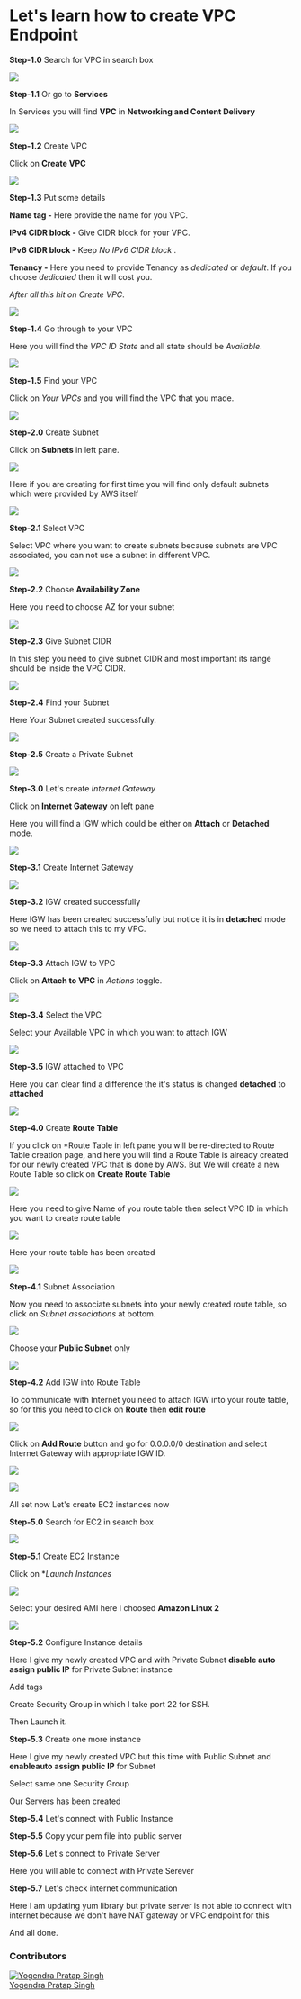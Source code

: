 # Let's learn how to create VPC Endpoint

**Step-1.0** Search for VPC in search box

![](images/vpc-1.1.png)

**Step-1.1** Or go to **Services**

In Services you will find **VPC** in **Networking and Content Delivery**

![](images/vpc-1.2.png)

**Step-1.2** Create VPC

Click on **Create VPC**

![](images/vpc-1.3.png)

**Step-1.3** Put some details

**Name tag -** Here provide the name for you VPC.

**IPv4 CIDR block -** Give CIDR block for your VPC.

**IPv6 CIDR block -** Keep *No IPv6 CIDR block* .

**Tenancy -** Here you need to provide Tenancy as *dedicated* or *default*. If you choose *dedicated* then it will cost you.

*After all this hit on *Create VPC**.

![](images/vpc-1.4.png)

**Step-1.4** Go through to your VPC

Here you will find the *VPC ID* *State* and all state should be *Available*.

![](images/vpc-1.5.png)


**Step-1.5** Find your VPC

Click on *Your VPCs* and you will find the VPC that you made.

![](images/vpc-1.6.png)

**Step-2.0** Create Subnet

Click on **Subnets** in left pane.

![](images/subnet-1.1.png)

Here if you are creating for first time you will find only default subnets which were provided by AWS itself

![](images/subnet-1.2.png)

**Step-2.1** Select VPC

Select VPC where you want to create subnets because subnets are VPC associated, you can not use a subnet in different VPC.

![](images/subnet-1.3.png)

**Step-2.2** Choose **Availability Zone**

Here you need to choose AZ for your subnet

![](images/subnet-1.4.png)

**Step-2.3** Give Subnet CIDR

In this step you need to give subnet CIDR and most important its range should be inside the VPC CIDR.

![](images/subnet-1.5.png)

**Step-2.4** Find your Subnet

Here Your Subnet created successfully.

![](images/subnet-1.6.png)

**Step-2.5** Create a Private Subnet

![](images/subnet-1.7.png)


**Step-3.0** Let's create *Internet Gateway*

Click on **Internet Gateway** on left pane

Here you will find a IGW which could be either on **Attach** or **Detached** mode.

![](images/IGW-1.1.png)

**Step-3.1** Create Internet Gateway

![](images/IGW-1.2.png)

**Step-3.2** IGW created successfully

Here IGW has been created successfully but notice it is in **detached** mode so we need to attach this to my VPC.

![](images/IGW-1.3.png)

**Step-3.3** Attach IGW to VPC

Click on **Attach to VPC** in *Actions* toggle.

![](images/IGW-1.4.png)

**Step-3.4** Select the VPC

Select your Available VPC in which you want to attach IGW

![](images/IGW-1.5.png)

**Step-3.5** IGW attached to VPC

Here you can clear find a difference the it's status is changed  **detached** to **attached**

![](images/IGW-1.6.png)


**Step-4.0** Create **Route Table**

If you click on *Route Table in left pane you will be re-directed to Route Table creation page, and here you will find a Route Table is already created for our newly created VPC that is done by AWS. But We will create a new Route Table so click on **Create Route Table**

![](images/rt-1.1.png)

Here you need to give Name of you route table then select VPC ID in which you want to create route table

![](images/rt-1.2.png)

Here your route table has been created

![](images/rt-1.3.png)

**Step-4.1** Subnet Association

Now you need to associate subnets into your newly created route table, so click on *Subnet associations* at bottom.

![](images/rt-1.4.png)

Choose your **Public Subnet** only

![](images/rt-1.5.png)

**Step-4.2** Add IGW into Route Table

To communicate with Internet you need to attach IGW into your route table, so for this you need to click on **Route** then **edit route**

![](images/rt-1.6.png)

Click on **Add Route** button and go for 0.0.0.0/0 destination and select Internet Gateway with appropriate IGW ID.

![](images/rt-1.7.png)

![](images/rt-1.8.png)

All set now Let's create EC2 instances now

**Step-5.0** Search for EC2 in search box

![](images/ec2-1.1.png)

**Step-5.1** Create EC2 Instance

Click on **Launch Instances*

![](images/ec2-1.2.png)

Select your desired AMI here I choosed **Amazon Linux 2**

![](images/ec2-1.3.png)

**Step-5.2** Configure Instance details

Here I give my newly created VPC and with Private Subnet **disable auto assign public IP** for Private Subnet instance

[](images/ec2-1.4.png)

Add tags

[](images/ec2-1.5.png)

Create Security Group in which I take port 22 for SSH.

[](images/ec2-1.6.png)

Then Launch it.

**Step-5.3** Create one more instance

Here I give my newly created VPC but this time with  Public Subnet and **enableauto assign public IP** for  Subnet 

[](images/ec2-1.7.png)

Select same one Security Group

[](images/ec2-1.8.png)

Our Servers has been created

[](images/ec2-1.9.png)

**Step-5.4** Let's connect with Public Instance 

[](images/ec2-1.10.png)

**Step-5.5** Copy your pem file into public server 

[](images/ec2-1.11.png)

**Step-5.6** Let's connect to Private Server

Here you will able to connect with Private Serever

[](images/ec2-1.12.png)

**Step-5.7** Let's check internet communication

Here I am updating yum library but private server is not able to connect with internet because we don't have NAT gateway or VPC endpoint for this

[](images/ec2-1.13.png)


And all done.


### Contributors
[![Yogendra Pratap Singh][yogendra_avatar]][yogendra_homepage]<br/>[Yogendra Pratap Singh][yogendra_homepage] 

  [yogendra_homepage]: https://github.com/PratapSingh13
  [yogendra_avatar]: https://img.cloudposse.com/75x75/https://github.com/PratapSingh13.png